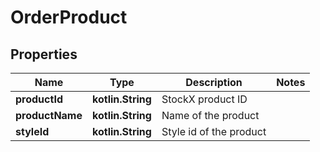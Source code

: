
# OrderProduct

## Properties
| Name | Type | Description | Notes |
| ------------ | ------------- | ------------- | ------------- |
| **productId** | **kotlin.String** | StockX product ID |  |
| **productName** | **kotlin.String** | Name of the product |  |
| **styleId** | **kotlin.String** | Style id of the product |  |



